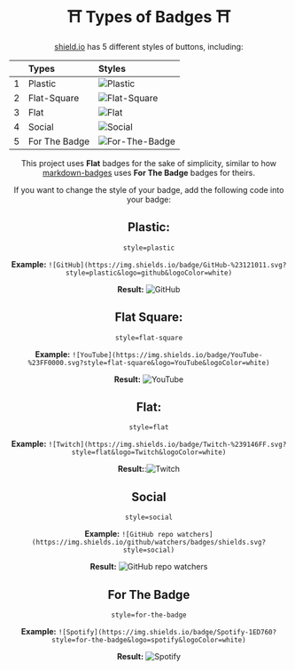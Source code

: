 <div align="center">

# ⛩️ Types of Badges ⛩️

[shield.io](https://github.com/badges/shields) has 5 different styles of buttons, including:

|| Types         | Styles                                                                                                    |
| :-: | :------------ | :-------------------------------------------------------------------------------------------------------- |
| 1   | Plastic       | ![Plastic](https://shields.io/badge/this%20is%20a%20plastic%20badge-03650f?logo=github&style=plastic)                     |
| 2   | Flat-Square   | ![Flat-Square](https://shields.io/badge/this%20is%20a%20flat%20square%20badge-03650f?logo=github&style=flat-square)        |
| 3   | Flat          | ![Flat](https://shields.io/badge/this%20is%20a%20flat%20badge-03650f?logo=github&style=flat)                              |
| 4   | Social        | ![Social](https://shields.io/badge/this%20is%20a%20social%20badge-03650f?logo=github&style=social)                        |
| 5   | For The Badge | ![For-The-Badge](https://shields.io/badge/this%20is%20a%20for%20the%20badge%20(badge)-03650f?logo=github&style=for-the-badge) |

This project uses **Flat** badges for the sake of simplicity, similar to how [markdown-badges](https://github.com/Ileriayo/markdown-badges) uses **For The Badge** badges for theirs.

If you want to change the style of your badge, add the following code into your badge:

## **Plastic:**

`style=plastic`

**Example:** `![GitHub](https://img.shields.io/badge/GitHub-%23121011.svg?style=plastic&logo=github&logoColor=white)`

**Result:** ![GitHub](https://img.shields.io/badge/GitHub-%23121011.svg?style=plastic&logo=github&logoColor=white)

## **Flat Square:**

`style=flat-square`

**Example:** `![YouTube](https://img.shields.io/badge/YouTube-%23FF0000.svg?style=flat-square&logo=YouTube&logoColor=white)`

**Result:** ![YouTube](https://img.shields.io/badge/YouTube-%23FF0000.svg?style=flat-square&logo=YouTube&logoColor=white) 

## **Flat:**

`style=flat`

**Example:** `![Twitch](https://img.shields.io/badge/Twitch-%239146FF.svg?style=flat&logo=Twitch&logoColor=white)`

**Result:**:![Twitch](https://img.shields.io/badge/Twitch-%239146FF.svg?style=flat&logo=Twitch&logoColor=white)


## Social

`style=social`

**Example:** `![GitHub repo watchers](https://img.shields.io/github/watchers/badges/shields.svg?style=social)`

**Result:** ![GitHub repo watchers](https://img.shields.io/github/watchers/badges/shields.svg?style=social)

## For The Badge

`style=for-the-badge`

**Example:** `![Spotify](https://img.shields.io/badge/Spotify-1ED760?style=for-the-badge&logo=spotify&logoColor=white)`

**Result:** ![Spotify](https://img.shields.io/badge/Spotify-1ED760?style=for-the-badge&logo=spotify&logoColor=white)


